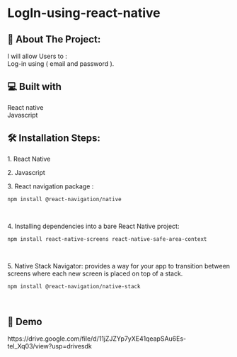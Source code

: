 # LogIn-using-react-native

<h2 >🧐 About The Project: </h2>

I will allow Users to :
<br>
Log-in using ( email and password ).
<br>

<h2 >💻 Built with </h2>
React native
<br>
Javascript

<h2 >🛠️ Installation Steps: </h2>
<p>1. React Native</p>

<p>2. Javascript</p>

<p>3. React navigation package :</p>

```
npm install @react-navigation/native
```
<br>
<p>4. Installing dependencies into a bare React Native project:</p>

```
npm install react-native-screens react-native-safe-area-context
```
<br>
<p>5. Native Stack Navigator: provides a way for your app to transition between screens where each new screen is placed on top of a stack.</p>

```
npm install @react-navigation/native-stack
```
<br>


<h2 >🚀 Demo </h2>
https://drive.google.com/file/d/11jZJZYp7yXE41qeapSAu6Es-tel_Xq03/view?usp=drivesdk

